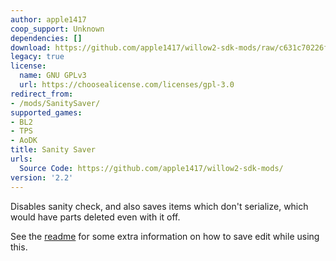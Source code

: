 ```yaml
---
author: apple1417
coop_support: Unknown
dependencies: []
download: https://github.com/apple1417/willow2-sdk-mods/raw/c631c70226fe05e0209c34cd4f4e489a0c7154ce/SanitySaver/SanitySaver.zip
legacy: true
license:
  name: GNU GPLv3
  url: https://choosealicense.com/licenses/gpl-3.0
redirect_from:
- /mods/SanitySaver/
supported_games:
- BL2
- TPS
- AoDK
title: Sanity Saver
urls:
  Source Code: https://github.com/apple1417/willow2-sdk-mods/
version: '2.2'
---
```

Disables sanity check, and also saves items which don't serialize, which would have parts deleted even with it off.

See the [readme](https://github.com/apple1417/willow2-sdk-mods/tree/master/SanitySaver#save-editing) for some extra information on how to save edit while using this.